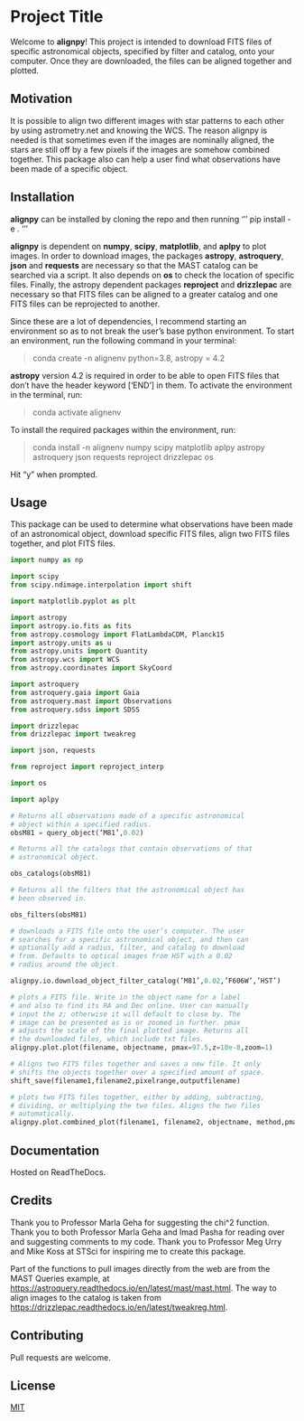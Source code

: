 # Project Title

Welcome to **alignpy**! This project is intended to download FITS files of specific astronomical objects, specified by filter and catalog, onto your computer. Once they are downloaded, the files can be aligned together and plotted.

## Motivation

It is possible to align two different images with star patterns to each other by using astrometry.net and knowing the WCS. The reason alignpy is needed is that sometimes even if the images are nominally aligned, the stars are still off by a few pixels if the images are somehow combined together. This package also can help a user find what observations have been made of a specific object.

## Installation

**alignpy** can be installed by cloning the repo and then running
‘’’
pip install -e .
‘’’

**alignpy** is dependent on **numpy**, **scipy**, **matplotlib**, and **aplpy** to plot images. In order to download images, the packages **astropy**, **astroquery**, **json** and **requests** are necessary so that the MAST catalog can be searched via a script. It also depends on **os** to check the location of specific files. Finally, the astropy dependent packages **reproject** and **drizzlepac** are necessary so that FITS files can be aligned to a greater catalog and one FITS files can be reprojected to another.

Since these are a lot of dependencies, I recommend starting an environment so as to not break the user’s base python environment. To start an environment, run the following command in your terminal:


> conda create -n alignenv python=3.8, astropy = 4.2

**astropy** version 4.2 is required in order to be able to open FITS files that don’t have the header keyword [‘END’] in them. To activate the environment in the terminal, run:

> conda activate alignenv

To install the required packages within the environment, run:

> conda install -n alignenv numpy scipy matplotlib aplpy astropy astroquery json requests reproject drizzlepac os

Hit “y” when prompted.

## Usage
This package can be used to determine what observations have been made of an astronomical object, download specific FITS files, align two FITS files together, and plot FITS files.

```python
import numpy as np

import scipy
from scipy.ndimage.interpolation import shift

import matplotlib.pyplot as plt

import astropy
import astropy.io.fits as fits
from astropy.cosmology import FlatLambdaCDM, Planck15
import astropy.units as u
from astropy.units import Quantity
from astropy.wcs import WCS
from astropy.coordinates import SkyCoord

import astroquery
from astroquery.gaia import Gaia
from astroquery.mast import Observations
from astroquery.sdss import SDSS

import drizzlepac
from drizzlepac import tweakreg

import json, requests

from reproject import reproject_interp

import os

import aplpy

# Returns all observations made of a specific astronomical
# object within a specified radius.
obsM81 = query_object(‘M81’,0.02)

# Returns all the catalogs that contain observations of that
# astronomical object.

obs_catalogs(obsM81)

# Returns all the filters that the astronomical object has
# been observed in.

obs_filters(obsM81)

# downloads a FITS file onto the user’s computer. The user
# searches for a specific astronomical object, and then can
# optionally add a radius, filter, and catalog to download 
# from. Defaults to optical images from HST with a 0.02 
# radius around the object. 

alignpy.io.download_object_filter_catalog(‘M81’,0.02,’F606W’,’HST’)

# plots a FITS file. Write in the object name for a label 
# and also to find its RA and Dec online. User can manually
# input the z; otherwise it will default to close by. The 
# image can be presented as is or zoomed in further. pmax 
# adjusts the scale of the final plotted image. Returns all 
# the downloaded files, which include txt files.
alignpy.plot.plot(filename, objectname, pmax=97.5,z=10e-8,zoom=1)

# Aligns two FITS files together and saves a new file. It only 
# shifts the objects together over a specified amount of space.
shift_save(filename1,filename2,pixelrange,outputfilename)

# plots two FITS files together, either by adding, subtracting,
# dividing, or multiplying the two files. Aligns the two files
# automatically.
alignpy.plot.combined_plot(filename1, filename2, objectname, method,pmax=97.5,z=10e-8,zoom=1)
```

## Documentation
Hosted on ReadTheDocs.

## Credits
Thank you to Professor Marla Geha for suggesting the chi^2 function. Thank you to both Professor Marla Geha and Imad Pasha for reading over and suggesting comments to my code. Thank you to Professor Meg Urry and Mike Koss at STSci for inspiring me to create this package.

Part of the functions to pull images directly from the web are from the MAST Queries example, at https://astroquery.readthedocs.io/en/latest/mast/mast.html. The way to align images to the catalog is taken from https://drizzlepac.readthedocs.io/en/latest/tweakreg.html. 

## Contributing
Pull requests are welcome. 

## License
[MIT](https://choosealicense.com/licenses/mit/)
